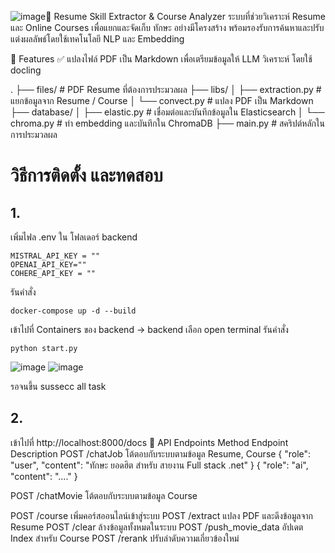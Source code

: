 ![image](https://github.com/user-attachments/assets/fe755bb1-f306-4c67-ad05-3110d3474dd4)📄 Resume Skill Extractor & Course Analyzer
ระบบที่ช่วยวิเคราะห์ Resume และ Online Courses เพื่อแยกและจัดเก็บ ทักษะ อย่างมีโครงสร้าง พร้อมรองรับการค้นหาและปรับแต่งผลลัพธ์โดยใช้เทคโนโลยี NLP และ Embedding

🔧 Features
✅ แปลงไฟล์ PDF เป็น Markdown เพื่อเตรียมข้อมูลให้ LLM วิเคราะห์ โดยใช้ docling

.
├── files/                     # PDF Resume ที่ต้องการประมวลผล
├── libs/
│   ├── extraction.py          # แยกข้อมูลจาก Resume / Course
│   └── convect.py             # แปลง PDF เป็น Markdown
├── database/
│   ├── elastic.py             # เชื่อมต่อและบันทึกข้อมูลใน Elasticsearch
│   └── chroma.py              # ทำ embedding และบันทึกใน ChromaDB
├── main.py                    # สคริปต์หลักในการประมวลผล



# วิธีการติดตั้ง และทดสอบ 
## 1. 
เพิ่มไฟล .env ใน โฟลเดอร์ backend
```
MISTRAL_API_KEY = ""
OPENAI_API_KEY=""
COHERE_API_KEY = ""
```
รันคำสั่ง
```
docker-compose up -d --build
```
เข้าไปที่ Containers ของ backend -> backend 
เลือก open terminal 
รันคำสั่ง 
```
python start.py 
```
![image](https://github.com/user-attachments/assets/b6019d0a-294d-4302-b2e5-62c4e01592a9)
![image](https://github.com/user-attachments/assets/aeaf5b3d-b68b-4e21-8d0f-de75020a678e)

รอจนขึ้น sussecc all task 

## 2. 
เข้าไปที่ http://localhost:8000/docs
🧪 API Endpoints
Method	Endpoint	Description
POST	/chatJob	โต้ตอบกับระบบตามข้อมูล Resume, Course
{
  "role": "user",
  "content": "ทักษะ ยอดฮิต สำหรับ สายงาน Full stack .net"
} 
{
  "role": "ai",
  "content": "...."
} 

POST	/chatMovie	โต้ตอบกับระบบตามข้อมูล Course


POST	/course	เพิ่มคอร์สออนไลน์เข้าสู่ระบบ
POST	/extract	แปลง PDF และดึงข้อมูลจาก Resume
POST	/clear	ล้างข้อมูลทั้งหมดในระบบ
POST	/push_movie_data	อัปเดต Index สำหรับ Course
POST	/rerank	ปรับลำดับความเกี่ยวข้องใหม่
